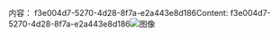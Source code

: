 <span data-ttu-id="c07e7-101">内容： f3e004d7-5270-4d28-8f7a-e2a443e8d186</span><span class="sxs-lookup"><span data-stu-id="c07e7-101">Content: f3e004d7-5270-4d28-8f7a-e2a443e8d186</span></span>![图像](eba38da8-5c15-413d-a7cd-67f15f70c337.png)
